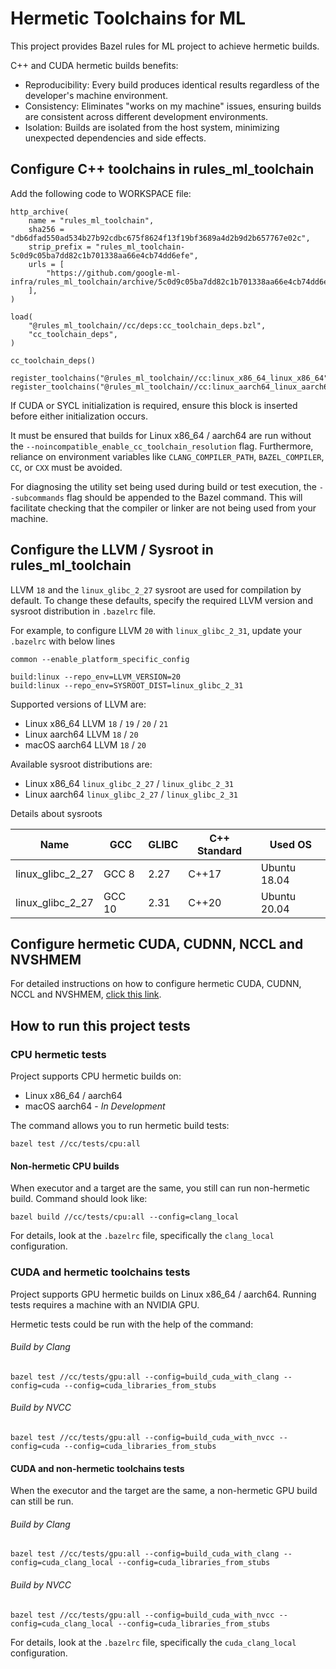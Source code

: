 # Hermetic Toolchains for ML

This project provides Bazel rules for ML project to achieve hermetic builds.

C++ and CUDA hermetic builds benefits:
* Reproducibility: Every build produces identical results regardless of the developer's machine environment.
* Consistency: Eliminates "works on my machine" issues, ensuring builds are consistent across different development environments.
* Isolation: Builds are isolated from the host system, minimizing unexpected dependencies and side effects.

<!--
C++ cross-platform builds benefits:
* Single Source of Truth: Develop and maintain a single codebase that can be built for various target platforms (e.g., Linux, macOS).
* Efficiency: Streamlines the build and release process for multiple platforms.
-->

## Configure C++ toolchains in rules_ml_toolchain

Add the following code to WORKSPACE file:

```
http_archive(
    name = "rules_ml_toolchain",
    sha256 = "db6dfad550ad534b27b92cdbc675f8624f13f19bf3689a4d2b9d2b657767e02c",
    strip_prefix = "rules_ml_toolchain-5c0d9c05ba7dd82c1b701338aa66e4cb74dd6efe",
    urls = [
        "https://github.com/google-ml-infra/rules_ml_toolchain/archive/5c0d9c05ba7dd82c1b701338aa66e4cb74dd6efe.tar.gz",
    ],
)

load(
    "@rules_ml_toolchain//cc/deps:cc_toolchain_deps.bzl",
    "cc_toolchain_deps",
)

cc_toolchain_deps()

register_toolchains("@rules_ml_toolchain//cc:linux_x86_64_linux_x86_64")
register_toolchains("@rules_ml_toolchain//cc:linux_aarch64_linux_aarch64")
```

If CUDA or SYCL initialization is required, ensure this block is inserted before either initialization occurs.

It must be ensured that builds for Linux x86_64 / aarch64 are run without the `--noincompatible_enable_cc_toolchain_resolution`
flag. Furthermore, reliance on environment variables like `CLANG_COMPILER_PATH`, `BAZEL_COMPILER`, `CC`, or `CXX`
must be avoided.

For diagnosing the utility set being used during build or test execution, the `--subcommands` flag should be appended
to the Bazel command. This will facilitate checking that the compiler or linker are not being used from your machine.

## Configure the LLVM / Sysroot in rules_ml_toolchain

LLVM `18` and the `linux_glibc_2_27` sysroot are used for compilation by default.
To change these defaults, specify the required LLVM version and sysroot distribution in `.bazelrc` file.

For example, to configure LLVM `20` with `linux_glibc_2_31`, update your `.bazelrc` with below lines
```
common --enable_platform_specific_config

build:linux --repo_env=LLVM_VERSION=20
build:linux --repo_env=SYSROOT_DIST=linux_glibc_2_31
```

Supported versions of LLVM are:
* Linux x86_64 LLVM `18` / `19` / `20` / `21`
* Linux aarch64 LLVM `18` / `20`
* macOS aarch64 LLVM `18` / `20`

Available sysroot distributions are:
* Linux x86_64 `linux_glibc_2_27` / `linux_glibc_2_31`
* Linux aarch64 `linux_glibc_2_27` / `linux_glibc_2_31`

Details about sysroots

| Name             | GCC | GLIBC | C++ Standard | Used OS |
|------------------|---|---|--------------|---------|
| linux_glibc_2_27 | GCC 8 | 2.27 | C++17        | Ubuntu 18.04 |
| linux_glibc_2_27 | GCC 10 | 2.31 | C++20        | Ubuntu 20.04 |

## Configure hermetic CUDA, CUDNN, NCCL and NVSHMEM
For detailed instructions on how to configure hermetic CUDA, CUDNN, NCCL and NVSHMEM, [click this link](gpu/).

## How to run this project tests
### CPU hermetic tests
Project supports CPU hermetic builds on:
* Linux x86_64 / aarch64
* macOS aarch64 - *In Development*

The command allows you to run hermetic build tests:

`bazel test //cc/tests/cpu:all`

#### Non-hermetic CPU builds
When executor and a target are the same, you still can run non-hermetic build. Command should look like:

`bazel build //cc/tests/cpu:all --config=clang_local`

For details, look at the `.bazelrc` file, specifically the `clang_local` configuration.

### CUDA and hermetic toolchains tests
Project supports GPU hermetic builds on Linux x86_64 / aarch64. Running tests requires a machine with an NVIDIA GPU.

Hermetic tests could be run with the help of the command:
###### Build by Clang
`bazel test //cc/tests/gpu:all --config=build_cuda_with_clang --config=cuda --config=cuda_libraries_from_stubs`

###### Build by NVCC
`bazel test //cc/tests/gpu:all --config=build_cuda_with_nvcc --config=cuda --config=cuda_libraries_from_stubs`

#### CUDA and non-hermetic toolchains tests
When the executor and the target are the same, a non-hermetic GPU build can still be run.

###### Build by Clang
`bazel test //cc/tests/gpu:all --config=build_cuda_with_clang --config=cuda_clang_local --config=cuda_libraries_from_stubs`

###### Build by NVCC
`bazel test //cc/tests/gpu:all --config=build_cuda_with_nvcc --config=cuda_clang_local --config=cuda_libraries_from_stubs`

For details, look at the `.bazelrc` file, specifically the `cuda_clang_local` configuration.

<!--
### Cross-platform builds
Project supports cross-platform builds only on Linux x86_64 executor 
and allows build for such targets:
* Linux aarch64
* macOS aarch64

#### Build for Linux aarch64
`bazel build //cc/tests/cpu/... --platforms=//common:linux_aarch64`

#### Build for macOS aarch64
[Prepare SDK](cc/sysroots/darwin_aarch64/README.md) before run the following command.

`bazel build //cc/tests/cpu/... --platforms=//common:macos_aarch64`
-->